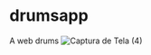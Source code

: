 # drumsapp
A web drums
![Captura de Tela (4)](https://github.com/matheus097/drumsapp/assets/60636732/b753741b-4361-456f-8993-91eb91915a98)
